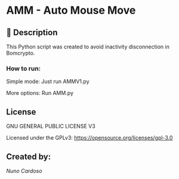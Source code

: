 # AMM - Auto Mouse Move



## 🧾 Description



 This Python script was created to avoid inactivity disconnection in Bomcrypto.

### How to run:



Simple mode: Just run AMMV1.py 

More options: Run AMM.py

## License


GNU GENERAL PUBLIC LICENSE V3 

Licensed under the GPLv3: https://opensource.org/licenses/gpl-3.0

## Created by:



_Nuno Cardoso_
